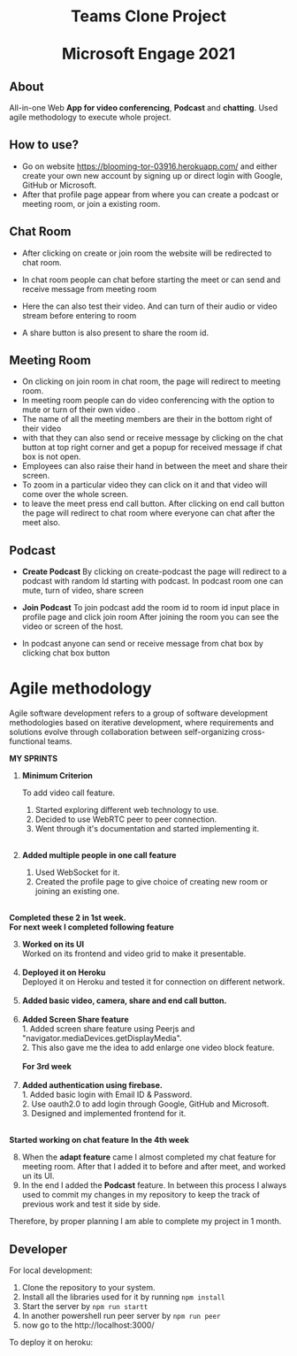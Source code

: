 <center> 

# **Teams Clone Project** <br><br> Microsoft Engage 2021

 



</center>




## About

All-in-one Web **App for video conferencing**, **Podcast** and **chatting**.
Used agile methodology to execute whole project. 


## How to use?

 - Go on website https://blooming-tor-03916.herokuapp.com/ and either create your own new account by signing up or direct login with Google, GitHub or Microsoft.
 - After that profile page appear from where you can create a podcast or meeting room, or join a existing room. 

## Chat Room

 - After clicking on create or join room the website will be redirected
   to chat room.
   
 - In chat room people can chat before starting the meet or can send and receive message from meeting room
 - Here the can also test their video. And can turn of their audio or video stream before entering to room
 - A share button is also present to share the room id.

   

## Meeting Room

 - On clicking on join room in chat room, the page will redirect to meeting room.
 - In meeting room people can do video conferencing with the option to mute or turn of their own video .
 - The name of all the meeting members are their in the bottom right of their video
 - with that they can also send or receive message by clicking on the chat button at top right corner and get a popup for received message if chat box is not open.
 - Employees can also raise their hand in between the meet and share their screen.
 - To zoom in a particular video they can click on it   and that video will come over the whole screen.
 - to leave the meet press end call button.
 After clicking on end call button the page will redirect to chat room where everyone can chat after the meet also.

## Podcast

 - **Create Podcast**
 By clicking on create-podcast the page will redirect to a podcast with random Id starting with podcast.
 In podcast room one can mute, turn of video, share screen



 
 - **Join Podcast**
  To join podcast add the room id to room id input place in profile page and click join room
	 After joining the room you can see the video or screen of the host.

 - In podcast anyone can send or receive message from chat box by clicking chat box button
	



# Agile methodology
Agile software development refers to a group of software development methodologies based on iterative development, where requirements and solutions evolve through collaboration between self-organizing cross-functional teams.


**MY SPRINTS**

  
 1. **Minimum Criterion**
		 
    To add video call feature.
	1. Started exploring different web technology to use.
	2. Decided to use WebRTC  peer to peer connection.
	3. Went through it's documentation and started implementing it.<br><br>
	

 2.  **Added multiple people in one call feature**
       1. Used WebSocket for it.
       2. Created the profile page to give choice of creating new room or joining an existing one.<br><br>


		
		
**Completed these 2 in 1st week.**<br>
	**For next week I completed following feature**


3. **Worked on its UI**<br>
		Worked on its frontend and video grid to make it presentable. <br><br>
4. **Deployed it on Heroku**<br>
		Deployed it on Heroku and tested it for connection on different network.<br><br>
5. **Added basic video, camera, share and end call button.**<br><br>
6. **Added Screen Share feature**  <br>
		1. Added screen share feature using Peerjs and "navigator.mediaDevices.getDisplayMedia".<br>
		2. This also gave me the idea to add enlarge one video block feature.<br><br>
		**For 3rd week**<br><br>
7. **Added authentication using firebase.** <br>
		1. Added basic login with Email ID & Password.<br>
		2. Use oauth2.0 to add login through Google, GitHub and Microsoft.<br>
		3. Designed and implemented frontend for it.<br><br>
	

**Started working on chat feature**
**In the 4th week**

8.  When the **adapt feature** came I almost completed my chat feature for meeting room. After that I added it to before and after meet, and worked un its UI.
9. In the end I added the **Podcast** feature. 
In between this process I always used to commit my changes in my repository to keep the track of previous work and test it side by side.

Therefore, by proper planning I am able to complete my project in 1 month.

## Developer

For local development:

 1. Clone the repository to your system.
 2. Install all the libraries used for it by running `npm install`
 3. Start the server by `npm run startt`
 4. In another powershell run peer server by  `npm run peer`
 5. now go to the http://localhost:3000/


 To deploy it on heroku:
 
 


		

		



		 
 

 



 
